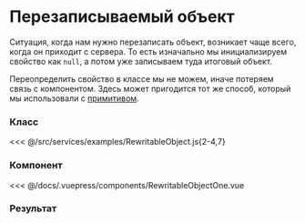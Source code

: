 # Перезаписываемый объект

Ситуация, когда нам нужно перезаписать объект, возникает чаще всего, когда он приходит с сервера. То есть изначально мы инициализируем свойство как `null`, а потом уже записываем туда итоговый объект.

Переопределить свойство в классе мы не можем, иначе потеряем связь с компонентом. Здесь может пригодится тот же способ, который мы использовали с [примитивом](/class/primitive/property).

### Класс

<<< @/src/services/examples/RewritableObject.js{2-4,7}

### Компонент

<<< @/docs/.vuepress/components/RewritableObjectOne.vue

### Результат

<rewritable-object-one />
<rewritable-object-two />